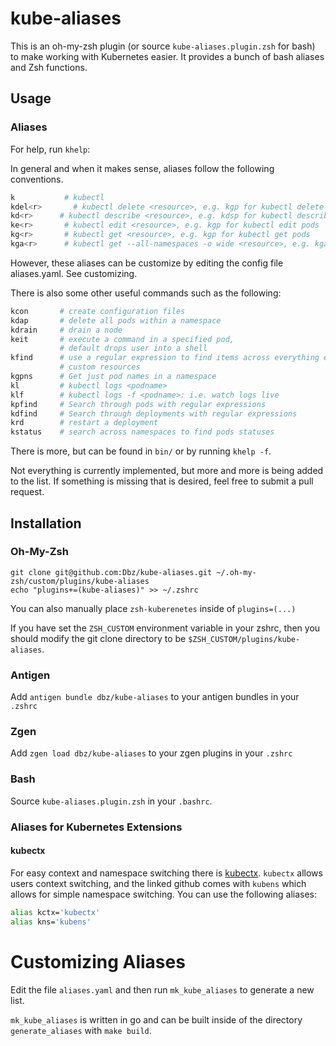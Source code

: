 # kube-aliases

This is an oh-my-zsh plugin (or source `kube-aliases.plugin.zsh` for bash) to
make working with Kubernetes easier. It provides a bunch of bash aliases and
Zsh functions. 

## Usage

### Aliases

For help, run `khelp`:

In general and when it makes sense, aliases follow the following conventions.

```bash
k           # kubectl
kdel<r>       # kubectl delete <resource>, e.g. kgp for kubectl delete pods
kd<r>      # kubectl describe <resource>, e.g. kdsp for kubectl describe pod
ke<r>       # kubectl edit <resource>, e.g. kgp for kubectl edit pods
kg<r>       # kubectl get <resource>, e.g. kgp for kubectl get pods
kga<r>      # kubectl get --all-namespaces -o wide <resource>, e.g. kgap for kubectl --all-namespaces -o wide get pods
```

However, these aliases can be customize by editing the config file
aliases.yaml. See customizing.

There is also some other useful commands such as the following:

```bash
kcon       # create configuration files
kdap       # delete all pods within a namespace
kdrain     # drain a node
keit       # execute a command in a specified pod,
           # default drops user into a shell
kfind      # use a regular expression to find items across everything except
           # custom resources
kgpns      # Get just pod names in a namespace
kl         # kubectl logs <podname>
klf        # kubectl logs -f <podname>: i.e. watch logs live
kpfind     # Search through pods with regular expressions
kdfind     # Search through deployments with regular expressions
krd        # restart a deployment
kstatus    # search across namespaces to find pods statuses
```
There is more, but can be found in `bin/` or by running `khelp -f`.

Not everything is currently implemented, but more and more is being added to
the list. If something is missing that is desired, feel free to submit a pull
request.


## Installation

### Oh-My-Zsh

```
git clone git@github.com:Dbz/kube-aliases.git ~/.oh-my-zsh/custom/plugins/kube-aliases
echo "plugins+=(kube-aliases)" >> ~/.zshrc
```

You can also manually place `zsh-kuberenetes` inside of `plugins=(...)`

If you have set the `ZSH_CUSTOM` environment variable in your zshrc, then you should modify the git clone directory to be `$ZSH_CUSTOM/plugins/kube-aliases`.

### Antigen

Add `antigen bundle dbz/kube-aliases` to your antigen bundles in your `.zshrc`

### Zgen

Add `zgen load dbz/kube-aliases` to your zgen plugins in your `.zshrc`

### Bash

Source `kube-aliases.plugin.zsh` in your `.bashrc`.

### Aliases for Kubernetes Extensions

#### kubectx
For easy context and namespace switching there is
[kubectx](https://github.com/ahmetb/kubectx). `kubectx` allows users context
switching, and the linked github comes with `kubens` which allows for simple
namespace switching. You can use the following aliases:

```bash
alias kctx='kubectx'
alias kns='kubens'
```

# Customizing Aliases

Edit the file `aliases.yaml` and then run `mk_kube_aliases` to generate a new list.

`mk_kube_aliases` is written in go and can be built inside of the directory
`generate_aliases` with `make build`.
